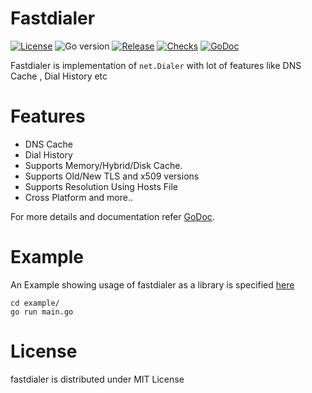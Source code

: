 # Fastdialer

[![License](https://img.shields.io/github/license/projectdiscovery/fastdialer)](LICENSE.md)
![Go version](https://img.shields.io/github/go-mod/go-version/projectdiscovery/fastdialer?filename=go.mod)
[![Release](https://img.shields.io/github/release/projectdiscovery/fastdialer)](https://github.com/projectdiscovery/fastdialer/releases/)
[![Checks](https://github.com/projectdiscovery/fastdialer/actions/workflows/build-test.yml/badge.svg)](https://github.com/projectdiscovery/fastdialer/actions/workflows/build-test.yml)
[![GoDoc](https://pkg.go.dev/badge/projectdiscovery/fastdialer)](https://pkg.go.dev/github.com/projectdiscovery/fastdialer/fastdialer)


Fastdialer is implementation of `net.Dialer` with lot of features like DNS Cache , Dial History etc

# Features

- DNS Cache
- Dial History
- Supports Memory/Hybrid/Disk Cache.
- Supports Old/New TLS and x509 versions
- Supports Resolution Using Hosts File
- Cross Platform and more..

For more details and documentation refer [GoDoc](https://pkg.go.dev/github.com/projectdiscovery/fastdialer/fastdialer).

# Example

An Example showing usage of fastdialer as a library is specified [here](./example/main.go)

```
cd example/
go run main.go
```

# License

fastdialer is distributed under MIT License